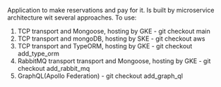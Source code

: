 Application to make reservations and pay for it. Is built by microservice architecture wit several approaches.
To use:
1. TCP transport and Mongoose, hosting by GKE - git checkout main
2. TCP transport and mongoDB, hosting by SKE - git checkout aws
3. TCP transport and TypeORM, hosting by GKE - git checkout add_type_orm
4. RabbitMQ transport transport and Mongoose, hosting by GKE - git checkout add_rabbit_mq
5. GraphQL(Apollo Federation) - git checkout add_graph_ql
